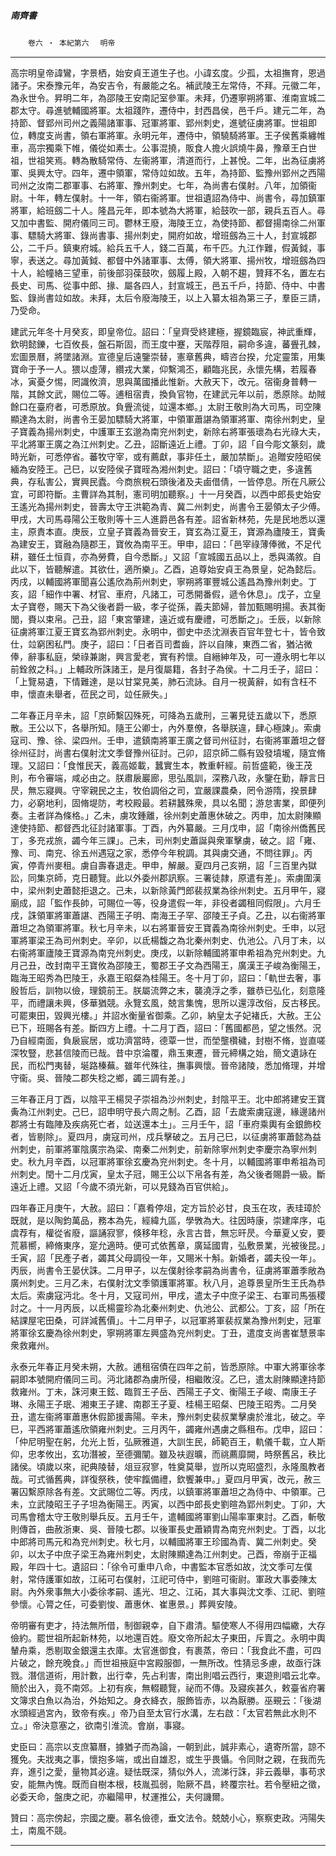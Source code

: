 

##### 南齊書
　　`卷六 ‧ 本紀第六`　
`明帝`

* * *

高宗明皇帝諱鸞，字景栖，始安貞王道生子也。小諱玄度。少孤，太祖撫育，恩過諸子。宋泰豫元年，為安吉令，有嚴能之名。補武陵王左常侍，不拜。元徽二年，為永世令。昇明二年，為邵陵王安南記室參軍。未拜，仍遷寧朔將軍、淮南宣城二郡太守。尋進號輔國將軍。太祖踐阼，遷侍中，封西昌侯，邑千戶。建元二年，為持節、督郢州司州之義陽諸軍事、冠軍將軍、郢州刺史，進號征虜將軍。世祖即位，轉度支尚書，領右軍將軍。永明元年，遷侍中，領驍騎將軍。王子侯舊乘纏帷車，高宗獨乘下帷，儀從如素士。公事混撓，販食人擔火誤燒牛鼻，豫章王白世祖，世祖笑焉。轉為散騎常侍、左衞將軍，清道而行，上甚悅。二年，出為征虜將軍、吳興太守。四年，遷中領軍，常侍竝如故。五年，為持節、監豫州郢州之西陽司州之汝南二郡軍事、右將軍、豫州刺史。七年，為尚書右僕射。八年，加領衞尉。十年，轉左僕射。十一年，領右衞將軍。世祖遺詔為侍中、尚書令，尋加鎮軍將軍，給班劔二十人。隆昌元年，即本號為大將軍，給鼓吹一部，親兵五百人。尋又加中書監、開府儀同三司。鬱林王廢，海陵王立，為使持節、都督揚南徐二州軍事、驃騎大將軍、錄尚書事、揚州刺史，開府如故，增班劔為三十人，封宣城郡公，二千戶。鎮東府城。給兵五千人，錢二百萬，布千匹。九江作難，假黃鉞，事寧，表送之。尋加黃鉞、都督中外諸軍事、太傅，領大將軍、揚州牧，增班劔為四十人，給幢絡三望車，前後部羽葆鼓吹，劔履上殿，入朝不趨，贊拜不名，置左右長史、司馬、從事中郎、掾、屬各四人，封宣城王，邑五千戶，持節、侍中、中書監、錄尚書竝如故。未拜，太后令廢海陵王，以上入纂太祖為第三子，羣臣三請，乃受命。

建武元年冬十月癸亥，即皇帝位。詔曰：「皇齊受終建極，握鏡臨宸，神武重輝，欽明懿鑠，七百攸長，盤石斯固，而王度中蹇，天階荐阻，嗣命多違，蕃舋孔棘，宏圖景曆，將墜諸淵。宣德皇后遠鑒崇替，憲章舊典，疇咨台揆，允定靈策，用集寶命于予一人。猥以虛薄，纘戎大業，仰繫鴻丕，顧臨兆民，永懷先構，若履春冰，寅憂夕惕，罔識攸濟，思與萬國播此惟新。大赦天下，改元。宿衞身普轉一階，其餘文武，賜位二等。逋租宿責，換負官物，在建武元年以前，悉原除。劫賊餘口在臺府者，可悉原放。負舋流徙，竝還本鄉。」太尉王敬則為大司馬，司空陳顯達為太尉，尚書令王晏加驃騎大將軍，中領軍蕭諶為領軍將軍、南徐州刺史，皇子寶義為揚州刺史，中護軍王玄邈為南兖州刺史，新除右將軍張瓌為右光祿大夫，平北將軍王廣之為江州刺史。乙丑，詔斷遠近上禮。丁卯，詔「自今彫文篆刻，歲時光新，可悉停省。蕃牧守宰，或有薦獻，事非任土，嚴加禁斷」。追贈安陸昭侯緬為安陸王。己巳，以安陸侯子寶晊為湘州刺史。詔曰：「頃守職之吏，多違舊典，存私害公，實興民蠹。今商旅稅石頭後渚及夫鹵借倩，一皆停息。所在凡厥公宜，可即符斷。主曹詳為其制，憲司明加聽察。」十一月癸酉，以西中郎長史始安王遙光為揚州刺史，晉壽太守王洪範為青、冀二州刺史，尚書令王晏領太子少傅。甲戌，大司馬尋陽公王敬則等十三人進爵邑各有差。詔省新林苑，先是民地悉以還主，原責本直。庚辰，立皇子寶義為晉安王，寶玄為江夏王，寶源為廬陵王，寶夤為建安王，寶融為隨郡王，寶攸為南平王。甲申，詔曰：「邑宰祿薄俸微，不足代耕，雖任土恒貢，亦為勞費，自今悉斷。」又詔「宣城國五品以上，悉與滿敘。自此以下，皆聽解遣。其欲仕，適所樂」。乙酉，追尊始安貞王為景皇，妃為懿后。丙戌，以輔國將軍聞喜公遙欣為荊州刺史，寧朔將軍豐城公遙昌為豫州刺史。丁亥，詔「細作中署、材官、車府，凡諸工，可悉開番假，遞令休息」。戊子，立皇太子寶卷，賜天下為父後者爵一級，孝子從孫，義夫節婦，普加甄賜明揚。表其衡閭，賚以束帛。己丑，詔「東宮肇建，遠近或有慶禮，可悉斷之」。壬辰，以新除征虜將軍江夏王寶玄為郢州刺史。永明中，御史中丞沈淵表百官年登七十，皆令致仕，竝窮困私門。庚子，詔曰：「日者百司耆齒，許以自陳，東西二省，猶沾微俸，辭事私庭，榮祿兼謝，興言愛老，實有矜懷。自縉紳年及，可一遵永明七年以前銓敘之科。」上輔政所誅諸王，是月復屬籍，各封子為侯。十二月壬子，詔曰：「上覽易遺，下情難達，是以甘棠見美，肺石流詠。自月一視黃辭，如有含枉不申，懷直未舉者，莅民之司，竝任厥失。」

二年春正月辛未，詔「京師繫囚殊死，可降為五歲刑，三署見徒五歲以下，悉原散。王公以下，各舉所知。隨王公卿士，內外羣僚，各舉朕違，肆心極諫」。索虜寇司、豫、徐、梁四州。壬申，遣鎮南將軍王廣之督司州征討，右衞將軍蕭坦之督徐州征討，尚書右僕射沈文季督豫州征討。己卯，詔京師二縣有毀發墳壠，隨宜脩理。又詔曰：「食惟民天，義高姬載，蠶實生本，教重軒經。前哲盛範，後王茂則，布令審端，咸必由之。朕肅扆巖廊，思弘風訓，深務八政，永鑒在勤，靜言日昃，無忘寢興。守宰親民之主，牧伯調俗之司，宜嚴課農桑，罔令游隋，揆景肆力，必窮地利，固脩堤防，考校殿最。若耕蠶殊衆，具以名聞；游怠害業，即便列奏。主者詳為條格。」乙未，虜攻鍾離，徐州刺史蕭惠休破之。丙申，加太尉陳顯達使持節、都督西北征討諸軍事。丁酉，內外纂嚴。三月戊申，詔「南徐州僑舊民丁，多充戎旅，蠲今年三課」。己未，司州刺史蕭誕與衆軍擊虜，破之。詔「雍、豫、司、南兖、徐五州遇寇之家，悉停今年稅調。其與虜交通，不問往罪」。丙寅，停青州麥租。虜自壽春退走。甲申，解嚴。夏四月己亥朔，詔「三百里內獄訟，同集京師，克日聽覽。此以外委州郡訊察。三署徒隷，原遣有差」。索虜圍漢中，梁州刺史蕭懿拒退之。己未，以新除黃門郎裴叔業為徐州刺史。五月甲午，寢廟成，詔「監作長帥，可賜位一等，役身遣假一年，非役者蠲租同假限」。六月壬戌，誅領軍將軍蕭諶、西陽王子明、南海王子罕、邵陵王子貞。乙丑，以右衞將軍蕭坦之為領軍將軍。秋七月辛未，以右將軍晉安王寶義為南徐州刺史。壬申，以冠軍將軍梁王為司州刺史。辛卯，以氐楊馥之為北秦州刺史、仇池公。八月丁未，以右衞將軍廬陵王寶源為南兖州刺史。庚戌，以新除輔國將軍申希祖為兖州刺史。九月己丑，改封南平王寶攸為邵陵王，蜀郡王子文為西陽王，廣漢王子峻為衡陽王，臨海王昭秀為巴陵王，永嘉王昭粲為桂陽王。冬十月丁卯，詔曰：「軌世去奢，事殷哲后，訓物以儉，理鏡前王。朕屬流弊之末，襲澆浮之季，雖恭已弘化，刻意隆平，而禮讓未興，侈華猶競。永覽玄風，兢言集愧，思所以還淳改俗，反古移民。可罷東田，毀興光樓。」并詔水衡量省御乘。乙卯，納皇太子妃褚氏，大赦。王公已下，班賜各有差。斷四方上禮。十二月丁酉，詔曰：「舊國都邑，望之悵然。況乃自經南面，負扆宸居，或功濟當時，德覃一世，而塋壟欑穢，封樹不脩，豈直嗟深牧豎，悲甚信陵而已哉。昔中京淪覆，鼎玉東遷，晉元締構之始，簡文遺詠在民，而松門夷替，埏路榛蕪。雖年代殊往，撫事興懷。晉帝諸陵，悉加脩理，并增守衞。吳、晉陵二郡失稔之鄉，蠲三調有差。」

三年春正月丁酉，以陰平王楊炅子崇祖為沙州刺史，封陰平王。北中郎將建安王寶夤為江州刺史。己巳，詔申明守長六周之制。乙酉，詔「去歲索虜寇邊，緣邊諸州郡將士有臨陣及疾病死亡者，竝送還本土」。三月壬午，詔「車府乘輿有金銀飾校者，皆剔除」。夏四月，虜寇司州，戍兵擊破之。五月己巳，以征虜將軍蕭懿為益州刺史，前軍將軍陰廣宗為梁、南秦二州刺史，前新除寧州刺史李慶宗為寧州刺史。秋九月辛酉，以冠軍將軍徐玄慶為兖州刺史。冬十月，以輔國將軍申希祖為司州刺史。閏十二月戊寅，皇太子冠，賜王公以下帛各有差，為父後者賜爵一級。斷遠近上禮。又詔「今歲不須光新，可以見錢為百官供給」。

四年春正月庚午，大赦。詔曰：「嘉肴停俎，定方旨於必甘，良玉在攻，表珪璋於既就，是以陶鈞萬品，務本為先，經緯九區，學斆為大。往因時康，崇建庠序，屯虞荐有，權從省廢，謳誦寂寥，倏移年稔，永言古昔，無忘旰昃。今華夏乂安，要荒慕嚮，締脩東序，寔允適時。便可式依舊章，廣延國胄，弘敷景業，光被後昆。」壬寅，詔「民產子者，蠲其父母調役一年，又賜米十斛。新婚者，蠲夫役一年」。丙辰，尚書令王晏伏誅。二月甲子，以左僕射徐孝嗣為尚書令，征虜將軍蕭季敞為廣州刺史。三月乙未，右僕射沈文季領護軍將軍。秋八月，追尊景皇所生王氏為恭太后。索虜寇沔北。冬十月，又寇司州，甲戌，遣太子中庶子梁王、右軍司馬張稷討之。十一月丙辰，以氐楊靈珍為北秦州刺史、仇池公、武都公。丁亥，詔「所在結課屋宅田桑，可詳減舊價」。十二月甲子，以冠軍將軍裴叔業為豫州刺史，冠軍將軍徐玄慶為徐州刺史，寧朔將軍左興盛為兖州刺史。丁丑，遣度支尚書崔慧景率衆救雍州。

永泰元年春正月癸未朔，大赦。逋租宿債在四年之前，皆悉原除。中軍大將軍徐孝嗣即本號開府儀同三司。沔北諸郡為虜所侵，相繼敗沒。乙巳，遣太尉陳顯達持節救雍州。丁未，誅河東王鉉、臨賀王子岳、西陽王子文、衡陽王子峻、南康王子琳、永陽王子珉、湘東王子建、南郡王子夏、桂楊王昭粲、巴陵王昭秀。二月癸丑，遣左衞將軍蕭惠休假節援壽陽。辛未，豫州刺史裴叔業擊虜於淮北，破之。辛巳，平西將軍蕭遙欣領雍州刺史。三月丙午，蠲雍州遇虜之縣租布。戊申，詔曰：「仲尼明聖在躬，允光上哲，弘厥雅道，大訓生民，師範百王，軌儀千載，立人斯仰，忠孝攸出，玄功潛被，至德彌闡。雖及衭遐曠，而祧薦靡闕，時祭舊呂，秩比諸侯。頃歲以來，祀典陵替，俎豆寂寥，牲奠莫舉，豈所以克昭盛烈，永隆風教者哉。可式循舊典，詳復祭秩，使牢餼備禮，欽饗兼申。」夏四月甲寅，改元，赦三署囚繫原除各有差。文武賜位二等。丙戌，以鎮軍將軍蕭坦之為侍中、中領軍。己未，立武陵昭王子子坦為衡陽王。丙寅，以西中郎長史劉暄為郢州刺史。丁卯，大司馬會稽太守王敬則舉兵反。五月壬午，遣輔國將軍劉山陽率軍東討。乙酉，斬敬則傳首，曲赦浙東、吳、晉陵七郡。以後軍長史蕭穎胄為南兖州刺史。丁酉，以北中郎將司馬元和為兖州刺史。秋七月，以輔國將軍王珍國為青、冀二州刺史。癸卯，以太子中庶子梁王為雍州刺史，太尉陳顯達為江州刺史。己酉，帝崩于正福殿，年四十七。遺詔曰：「徐令可重申八命，中書監本官悉如故，沈文季可左僕射，常侍護軍如故，江祏可右僕射，江祀可侍中，劉暄可衞尉。軍政大事委陳太尉。內外衆事無大小委徐孝嗣、遙光、坦之、江祏，其大事與沈文季、江祀、劉暄參懷。心膂之任，可委劉悛、蕭惠休、崔惠景。」葬興安陵。

帝明審有吏才，持法無所借，制御親幸，自下肅清。驅使寒人不得用四幅繖，大存儉約。罷世祖所起新林苑，以地還百姓。廢文帝所起太子東田，斥賣之。永明中輿輦舟乘，悉剔取金銀還主衣庫。太官進御食，有裹蒸，帝曰：「我食此不盡，可四片破之，餘充晚食。」而世祖掖庭中宮殿服御，一無所改。性猜忌多慮，故亟行誅戮。潛信道術，用計數，出行幸，先占利害，南出則唱云西行，東遊則唱云北幸。簡於出入，竟不南郊。上初有疾，無輟聽覽，祕而不傳。及寢疾甚久，敕臺省府署文簿求白魚以為治，外始知之。身衣絳衣，服飾皆赤，以為厭勝。巫覡云：「後湖水頭經過宮內，致帝有疾。」帝乃自至太官行水溝，左右啟：「太官若無此水則不立。」帝決意塞之，欲南引淮流。會崩，事寢。

史臣曰：高宗以支庶纂曆，據猶子而為論，一朝到此，誠非素心，遺寄所當，諒不獲免。夫戕夷之事，懷抱多端，或出自雄忍，或生乎畏懾。令同財之親，在我而先弃，進引之愛，量物其必違。疑怯既深，猜似外人，流涕行誅，非云義舉，事苟求安，能無內愧。既而自樹本根，枝胤孤弱，貽厥不昌，終覆宗社。若令壓紐之徵，必委天命，盤庚之祀，亦繼陽甲，杖運推公，夫何譏爾。

贊曰：高宗傍起，宗國之慶。慕名儉德，垂文法令。兢兢小心，察察吏政。沔陽失土，南風不競。

* * *

